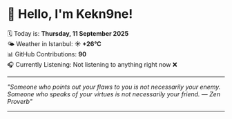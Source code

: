 # 👋 Hello, I'm Kekn9ne!

🗓️ Today is: **Thursday, 11 September 2025**  
🌤️ Weather in Istanbul: **☀️   +26°C**  
📊 GitHub Contributions: **90**  
🎧 Currently Listening: Not listening to anything right now ❌

---

_"Someone who points out your flaws to you is not necessarily your enemy. Someone who speaks of your virtues is not necessarily your friend. — *Zen Proverb*"_

---

